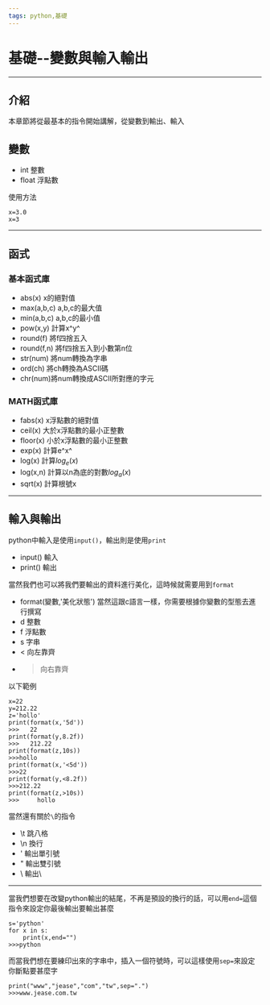 ```yaml
---
tags: python,基礎
---
```

# 基礎--變數與輸入輸出
---
## 介紹
本章節將從最基本的指令開始講解，從變數到輸出、輸入

## 變數
- int 整數
- float 浮點數

使用方法
```python=
x=3.0
x=3
```
---
## 函式

### 基本函式庫
- abs(x) x的絕對值
- max(a,b,c) a,b,c的最大值
- min(a,b,c) a,b,c的最小值
- pow(x,y) 計算x^y^
- round(f) 將f四捨五入
- round(f,n) 將f四捨五入到小數第n位
- str(num) 將num轉換為字串
- ord(ch) 將ch轉換為ASCII碼
- chr(num)將num轉換成ASCII所對應的字元

### MATH函式庫
- fabs(x) x浮點數的絕對值
- ceil(x) 大於x浮點數的最小正整數
- floor(x) 小於x浮點數的最小正整數
- exp(x) 計算e^x^
- log(x) 計算$log_e(x)$	
- log(x,n) 計算以n為底的對數$log_a(x)$
- sqrt(x) 計算根號x

---
## 輸入與輸出

python中輸入是使用```input()```，輸出則是使用```print```
- input() 輸入
- print() 輸出

當然我們也可以將我們要輸出的資料進行美化，這時候就需要用到```format```
- format(變數,'美化狀態') 
當然這跟c語言一樣，你需要根據你變數的型態去進行撰寫
- d 整數
- f 浮點數
- s 字串
- < 向左靠齊
- > 向右靠齊

以下範例
```python=
x=22
y=212.22
z='hollo'
print(format(x,'5d'))
>>>   22
print(format(y,8.2f))
>>>   212.22
print(format(z,10s))
>>>hollo
print(format(x,'<5d'))
>>>22
print(format(y,<8.2f))
>>>212.22
print(format(z,>10s))
>>>     hollo
```

當然還有關於```\```的指令
- \t 跳八格
- \n 換行
- \' 輸出單引號
- \" 輸出雙引號
- \\ 輸出\

---

當我們想要在改變python輸出的結尾，不再是預設的換行的話，可以用```end=```這個指令來設定你最後輸出要輸出甚麼
```python=
s='python'
for x in s:
	print(x,end="")
>>>python
```

而當我們想在要練印出來的字串中，插入一個符號時，可以這樣使用```sep=```來設定你斷點要甚麼字
```python=
print("www","jease","com","tw",sep=".")
>>>www.jease.com.tw
```
